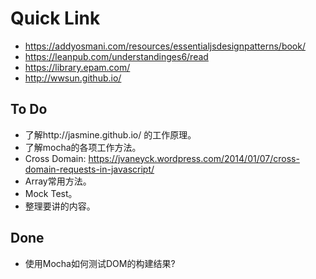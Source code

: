 # Quick Link

* https://addyosmani.com/resources/essentialjsdesignpatterns/book/
* https://leanpub.com/understandinges6/read
* https://library.epam.com/
* http://wwsun.github.io/

To Do
-----
* 了解http://jasmine.github.io/ 的工作原理。
* 了解mocha的各项工作方法。
* Cross Domain: https://jvaneyck.wordpress.com/2014/01/07/cross-domain-requests-in-javascript/
* Array常用方法。
* Mock Test。
* 整理要讲的内容。

Done
----
* 使用Mocha如何测试DOM的构建结果? 
